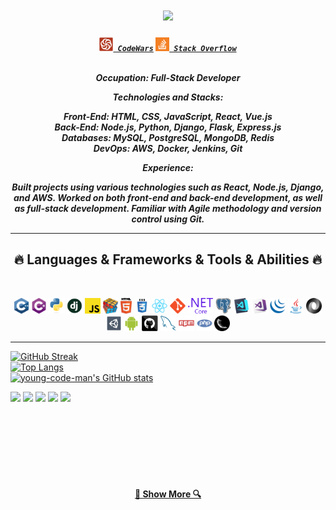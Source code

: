 <h1 align="center">
  <a href="https://git.io/typing-svg">
    <img src="https://readme-typing-svg.herokuapp.com/?lines=Hello,+There!+👋;This+is+Daniil....;Nice+to+meet+you!&center=true&size=30">
  </a>
</h1>

<h5 align="center">
  <code><a href="https://www.codewars.com/users/s1zzer" title="CodeWars Profile"><img width="22" src="images/logo.svg"> CodeWars</a></code>
  <code><a href="https://stackoverflow.com/users/18236991/young-code-man" title="Stack Overflow Profile"><img width="22" src="images/stackoverflow.svg"> Stack Overflow</a></code>

<br>
<p>
  <br/>
  Occupation: Full-Stack Developer
  
  Technologies and Stacks:

  Front-End: HTML, CSS, JavaScript, React, Vue.js
  <br/>
  Back-End: Node.js, Python, Django, Flask, Express.js
  <br/>
  Databases: MySQL, PostgreSQL, MongoDB, Redis
  <br/>
  DevOps: AWS, Docker, Jenkins, Git
  
  Experience:

  Built projects using various technologies such as React, Node.js, Django, and AWS.
  Worked on both front-end and back-end development, as well as full-stack development.
  Familiar with Agile methodology and version control using Git.
</p>

<hr>
<h2 align="center">🔥 Languages & Frameworks & Tools & Abilities 🔥</h2>
<br>
<p align="center">
  <code><img title="C++" height="25" src="images/cpp.svg"></code>
  <code><img title="C#" height="25" src="images/cSharp.svg"></code>
  <code><img title="Python" height="25" src="images/python-original.svg"></code>
  <code><img title="Django" height="25" src="images/django.png"></code>
  <code><img title="Javascript" height="25" src="images/javascript.svg"></code>
  <code><img title="Problem Solving" height="25" src="images/problemSolving.png"></code>
  <code><img title="HTML5" height="25" src="images/html5.svg"></code>
  <code><img title="CSS" height="25" src="images/css.svg"></code>
  <code><img title="React" height="25" src="images/react-original.svg"></code>
  <code><img title="Git" height="25" src="images/git-original.svg"></code>
  <code><img title=".NetCore" height="25" src="images/dotnetcore.svg"></code>
  <code><img title="PostgreSQL" height="25" src="images/postgresql.svg"></code>
  <code><img title="Visual Studio Code" height="25" src="images/vscode.png"></code>
  <code><img title="Microsoft Visual Studio" height="25" src="images/visualstudio.png"></code>
  <code><img title="JQuery" height="25" src="images/jquery-original.svg"></code>
  <code><img title="Java" height="25" src="images/java-original.svg"></code>
  <code><img title="JSON" height="25" src="images/json.svg"></code>
  <code><img title="Unity" height="25" src="images/unity3d.svg"></code>
  <code><img title="Android" height="25" src="images/android.svg"></code>
  <code><img title="GitHub" height="25" src="images/github.svg"></code>
  <code><img title="MySQL" height="25" src="images/mysql.svg"></code>
  <code><img title="npm" height="25" src="images/npm.svg"></code>
  <code><img title="PHP" height="25" src="images/php.svg"></code>
  <code><img title="Flask" height="25" src="images/flask.png"></code>
</p>
<hr>


[![GitHub Streak](https://streak-stats.demolab.com?user=young-code-man&theme=dark&date_format=M%20j%5B%2C%20Y%5D&card_width=500)](https://git.io/streak-stats)
  <br/>
[![Top Langs](https://github-readme-stats.vercel.app/api/top-langs/?username=young-code-man)](https://github.com/anuraghazra/github-readme-stats)
  <br/>
[![young-code-man's GitHub stats](https://github-readme-stats.vercel.app/api?username=young-code-man)](https://github.com/young-code-man/github-readme-stats)
  <br/>

![](https://github-profile-summary-cards.vercel.app/api/cards/profile-details?username=young-code-man&theme=solarized_dark)
![](https://github-profile-summary-cards.vercel.app/api/cards/most-commit-language?username=young-code-man&theme=solarized_dark)
![](https://github-profile-summary-cards.vercel.app/api/cards/repos-per-language?username=young-code-man&theme=solarized_dark)
![](https://github-profile-summary-cards.vercel.app/api/cards/stats?username=young-code-man&theme=solarized_dark)
![](https://github-profile-summary-cards.vercel.app/api/cards/productive-time?username=young-code-man&theme=solarized_dark)


<br/><br/><br/><br/><br/><br/>

<h4 align="center">
  <a href="https://github.com/young-code-man?tab=repositories" title="Show Repositories">🔎 Show More 🔍</a>
</h4>
